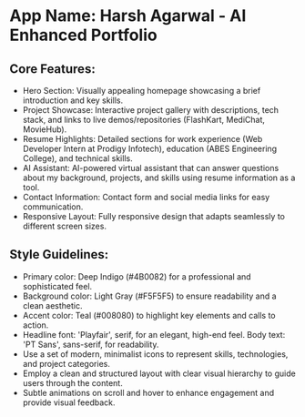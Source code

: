 # **App Name**: Harsh Agarwal - AI Enhanced Portfolio

## Core Features:

- Hero Section: Visually appealing homepage showcasing a brief introduction and key skills.
- Project Showcase: Interactive project gallery with descriptions, tech stack, and links to live demos/repositories (FlashKart, MediChat, MovieHub).
- Resume Highlights: Detailed sections for work experience (Web Developer Intern at Prodigy Infotech), education (ABES Engineering College), and technical skills.
- AI Assistant: AI-powered virtual assistant that can answer questions about my background, projects, and skills using resume information as a tool.
- Contact Information: Contact form and social media links for easy communication.
- Responsive Layout: Fully responsive design that adapts seamlessly to different screen sizes.

## Style Guidelines:

- Primary color: Deep Indigo (#4B0082) for a professional and sophisticated feel.
- Background color: Light Gray (#F5F5F5) to ensure readability and a clean aesthetic.
- Accent color: Teal (#008080) to highlight key elements and calls to action.
- Headline font: 'Playfair', serif, for an elegant, high-end feel. Body text: 'PT Sans', sans-serif, for readability.
- Use a set of modern, minimalist icons to represent skills, technologies, and project categories.
- Employ a clean and structured layout with clear visual hierarchy to guide users through the content.
- Subtle animations on scroll and hover to enhance engagement and provide visual feedback.